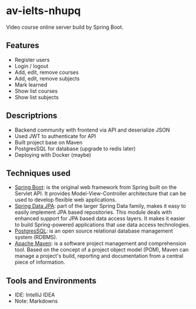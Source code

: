 # av-ielts-nhupq

Video course online server build by Spring Boot.

## Features

- Register users
- Login / logout
- Add, edit, remove courses
- Add, edit, remove subjects
- Mark learned
- Show list courses
- Show list subjects

## Descriptrions

- Backend community with frontend via API and deserialize JSON
- Used JWT to authenticate for API
- Built project base on Maven
- PostgresSQL for database (upgrade to redis later)
- Deploying with Docker (maybe)

## Techniques used

- [Spring Boot](https://spring.io/): is the original web framework from Spring built on the Servlet API. It provides Model-View-Controller architecture that can be used to develop flexible web applications.
- [Spring Data JPA](https://spring.io/projects/spring-data-jpa): part of the larger Spring Data family, makes it easy to easily implement JPA based repositories. This module deals with enhanced support for JPA based data access layers. It makes it easier to build Spring-powered applications that use data access technologies.
- [PostgresSQL](https://www.postgresql.org/): is an open source relational database management system (RDBMS).
- [Apache Maven](https://maven.apache.org/): is a software project management and comprehension tool. Based on the concept of a project object model (POM), Maven can manage a project's build, reporting and documentation from a central piece of information.

## Tools and Environments

- IDE: IntelliJ IDEA
- Note: Markdowns
